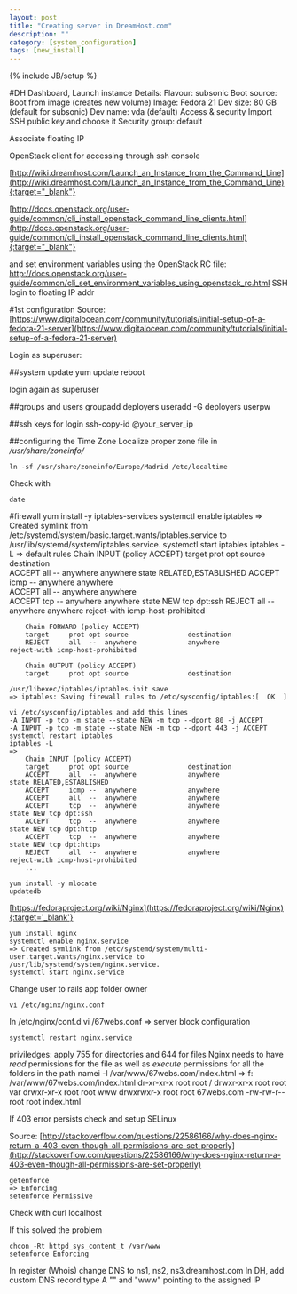 ```yaml
---
layout: post
title: "Creating server in DreamHost.com"
description: ""
category: [system_configuration]
tags: [new_install]
---
```

{% include JB/setup %}

#DH Dashboard,
Launch instance
Details:
    Flavour: subsonic
    Boot source: Boot from image (creates new volume)
    Image: Fedora 21
    Dev size: 80 GB (default for subsonic)
    Dev name: vda (default)
Access & security
    Import SSH public key and choose it
    Security group: default

Associate floating IP

OpenStack client for accessing through ssh console

[http://wiki.dreamhost.com/Launch_an_Instance_from_the_Command_Line](http://wiki.dreamhost.com/Launch_an_Instance_from_the_Command_Line){:target="_blank"}

[http://docs.openstack.org/user-guide/common/cli_install_openstack_command_line_clients.html](http://docs.openstack.org/user-guide/common/cli_install_openstack_command_line_clients.html){:target="_blank"}

and set environment variables using the OpenStack RC file: http://docs.openstack.org/user-guide/common/cli_set_environment_variables_using_openstack_rc.html
SSH login to floating IP addr


#1st configuration
Source: [https://www.digitalocean.com/community/tutorials/initial-setup-of-a-fedora-21-server](https://www.digitalocean.com/community/tutorials/initial-setup-of-a-fedora-21-server)

Login as superuser:

##system update
    yum update
    reboot

login again as superuser
    
##groups and users
    groupadd deployers
    useradd -G deployers <deployer-name>
    userpw <deployer-name>

##ssh keys for login
    ssh-copy-id <user>@your_server_ip

##configuring the Time Zone
Localize proper zone file in */usr/share/zoneinfo/*

    ln -sf /usr/share/zoneinfo/Europe/Madrid /etc/localtime

Check with

    date

#firewall
    yum install -y iptables-services
    systemctl enable iptables
    => Created symlink from /etc/systemd/system/basic.target.wants/iptables.service to /usr/lib/systemd/system/iptables.service.
    systemctl start iptables
    iptables -L
    => default rules
        Chain INPUT (policy ACCEPT)
        target     prot opt source               destination         
        ACCEPT     all  --  anywhere             anywhere             state RELATED,ESTABLISHED
        ACCEPT     icmp --  anywhere             anywhere            
        ACCEPT     all  --  anywhere             anywhere            
        ACCEPT     tcp  --  anywhere             anywhere             state NEW tcp dpt:ssh
        REJECT     all  --  anywhere             anywhere             reject-with icmp-host-prohibited

        Chain FORWARD (policy ACCEPT)
        target     prot opt source               destination         
        REJECT     all  --  anywhere             anywhere             reject-with icmp-host-prohibited

        Chain OUTPUT (policy ACCEPT)
        target     prot opt source               destination         

    /usr/libexec/iptables/iptables.init save
    => iptables: Saving firewall rules to /etc/sysconfig/iptables:[  OK  ]

    vi /etc/sysconfig/iptables and add this lines
    -A INPUT -p tcp -m state --state NEW -m tcp --dport 80 -j ACCEPT
    -A INPUT -p tcp -m state --state NEW -m tcp --dport 443 -j ACCEPT
    systemctl restart iptables
    iptables -L
    => 
        Chain INPUT (policy ACCEPT)
        target     prot opt source               destination         
        ACCEPT     all  --  anywhere             anywhere             state RELATED,ESTABLISHED
        ACCEPT     icmp --  anywhere             anywhere            
        ACCEPT     all  --  anywhere             anywhere            
        ACCEPT     tcp  --  anywhere             anywhere             state NEW tcp dpt:ssh
        ACCEPT     tcp  --  anywhere             anywhere             state NEW tcp dpt:http
        ACCEPT     tcp  --  anywhere             anywhere             state NEW tcp dpt:https
        REJECT     all  --  anywhere             anywhere             reject-with icmp-host-prohibited
        ...

    yum install -y mlocate
    updatedb

[https://fedoraproject.org/wiki/Nginx](https://fedoraproject.org/wiki/Nginx){:target='_blank'}

    yum install nginx
    systemctl enable nginx.service
    => Created symlink from /etc/systemd/system/multi-user.target.wants/nginx.service to /usr/lib/systemd/system/nginx.service.
    systemctl start nginx.service

Change user to rails app folder owner

    vi /etc/nginx/nginx.conf

In /etc/nginx/conf.d 
    vi /67webs.conf
    => server block configuration

    systemctl restart nginx.service

priviledges: apply 755 for directories and 644 for files
Nginx needs to have *read* permissions for the file as well as *execute* permissions for all the folders in the path
    namei -l /var/www/67webs.com/index.html
    =>
        f: /var/www/67webs.com/index.html
        dr-xr-xr-x root root /
        drwxr-xr-x root root var
        drwxr-xr-x root root www
        drwxrwxr-x root root 67webs.com
        -rw-rw-r-- root root index.html

If 403 error persists check and setup SELinux

Source: [http://stackoverflow.com/questions/22586166/why-does-nginx-return-a-403-even-though-all-permissions-are-set-properly](http://stackoverflow.com/questions/22586166/why-does-nginx-return-a-403-even-though-all-permissions-are-set-properly)

    getenforce
    => Enforcing
    setenforce Permissive

Check with curl localhost

If this solved the problem

    chcon -Rt httpd_sys_content_t /var/www
    setenforce Enforcing


In register (Whois) change DNS to ns1, ns2, ns3.dreamhost.com
In DH, add custom DNS record type A "" and "www" pointing to the assigned IP

